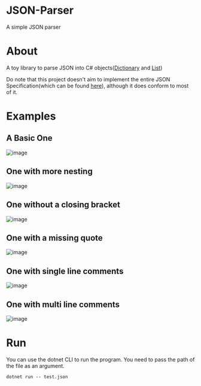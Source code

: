 # JSON-Parser

A simple JSON parser

# About

A toy library to parse JSON into C# objects([Dictionary](https://docs.microsoft.com/en-us/dotnet/api/system.collections.generic.dictionary-2?view=net-6.0) and [List](https://docs.microsoft.com/en-us/dotnet/api/system.collections.generic.list-1?view=net-6.0))

Do note that this project doesn't aim to implement the entire JSON Specification(which can be found [here](https://www.ietf.org/rfc/rfc4627.txt)), although it does conform to most of it. 

# Examples

## A Basic One

![image](https://user-images.githubusercontent.com/10794178/166743715-e7d3b890-8a04-4d5c-9230-53b340f553aa.png)

## One with more nesting

![image](https://user-images.githubusercontent.com/10794178/166744191-393afa36-aa86-49dc-a292-e1cea0f087d8.png)

## One without a closing bracket

![image](https://user-images.githubusercontent.com/10794178/166744310-bd882527-8113-4254-8c3f-bdac9759b8dc.png)

## One with a missing quote

![image](https://user-images.githubusercontent.com/10794178/166744447-4b8b5b37-34db-47cc-9db1-1427973c5141.png)

## One with single line comments

![image](https://user-images.githubusercontent.com/10794178/166823243-abb1d5ba-fb76-4f7f-8ba5-556d7b640b2d.png)

## One with multi line comments

![image](https://user-images.githubusercontent.com/10794178/166823416-ea57ef15-ed21-499a-9da5-358efe3ee936.png)


# Run

You can use the dotnet CLI to run the program. You need to pass the path of the file as an argument. 

```
dotnet run -- test.json
```
